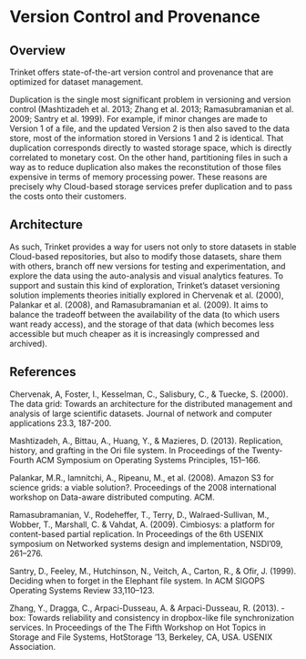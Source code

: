 # Version Control and Provenance  

## Overview    

Trinket offers state-of-the-art version control and provenance that are optimized for dataset management.

Duplication is the single most significant problem in versioning and version control (Mashtizadeh et al. 2013; Zhang et al. 2013; Ramasubramanian et al. 2009; Santry et al. 1999). For example, if minor changes are made to Version 1 of a file, and the updated Version 2 is then also saved to the data store, most of the information stored in Versions 1 and 2 is identical. That duplication corresponds directly to wasted storage space, which is directly correlated to monetary cost. On the other hand, partitioning files in such a way as to reduce duplication also makes the reconstitution of those files expensive in terms of memory processing power. These reasons are precisely why Cloud-based storage services prefer duplication and to pass the costs onto their customers.

## Architecture    

As such, Trinket provides a way for users not only to store datasets in stable Cloud-based repositories, but also to modify those datasets, share them with others, branch off new versions for testing and experimentation, and explore the data using the auto-analysis and visual analytics features. To support and sustain this kind of exploration, Trinket’s dataset versioning solution implements theories initially explored in Chervenak et al. (2000), Palankar et al. (2008), and Ramasubramanian et al. (2009). It aims to balance the tradeoff between the availability of the data (to which users want ready access), and the storage of that data (which becomes less accessible but much cheaper as it is increasingly compressed and archived).

## References    

Chervenak, A, Foster, I., Kesselman, C., Salisbury, C., & Tuecke, S. (2000). The data grid: Towards an architecture for the distributed management and analysis of large scientific datasets. Journal of network and computer applications 23.3, 187-200.

Mashtizadeh, A., Bittau, A., Huang, Y., & Mazieres, D. (2013). Replication, history, and grafting in the Ori file system. In Proceedings of the Twenty-Fourth ACM Symposium on Operating Systems Principles, 151–166.

Palankar, M.R., Iamnitchi, A., Ripeanu, M., et al. (2008). Amazon S3 for science grids: a viable solution?. Proceedings of the 2008 international workshop on Data-aware distributed computing. ACM.

Ramasubramanian, V., Rodeheffer, T., Terry, D., Walraed-Sullivan, M., Wobber, T., Marshall, C. & Vahdat, A. (2009). Cimbiosys: a platform for content-based partial replication. In Proceedings of the 6th USENIX symposium on Networked systems design and implementation, NSDI’09, 261–276.

Santry, D., Feeley, M., Hutchinson, N., Veitch, A., Carton, R., & Ofir, J. (1999). Deciding when to forget in the Elephant file system. In ACM SIGOPS Operating Systems Review 33,110–123.

Zhang, Y., Dragga, C., Arpaci-Dusseau, A. & Arpaci-Dusseau, R. (2013). -box: Towards reliability and consistency in dropbox-like file synchronization services. In Proceedings of the The Fifth Workshop on Hot Topics in Storage and File Systems, HotStorage ’13, Berkeley, CA, USA. USENIX Association.
